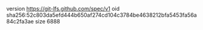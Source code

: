 version https://git-lfs.github.com/spec/v1
oid sha256:52c803da5efd444b650af274cd104c3784be4638212bfa5453fa56a84c2fa3ae
size 6888
